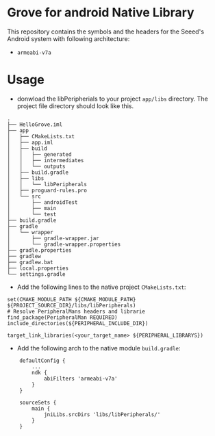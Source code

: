 Grove for android Native Library
=============================

This repository contains the symbols and the headers for the Seeed's Android system with following architecture:
- `armeabi-v7a`

Usage
=====
- donwload the libPeripherials to your project `app/libs` directory. The project file directory should look like this.  
```
.
├── HelloGrove.iml
├── app
│   ├── CMakeLists.txt
│   ├── app.iml
│   ├── build
│   │   ├── generated
│   │   ├── intermediates
│   │   └── outputs
│   ├── build.gradle
│   ├── libs
│   │   └── libPeripherals
│   ├── proguard-rules.pro
│   └── src
│       ├── androidTest
│       ├── main
│       └── test
├── build.gradle
├── gradle
│   └── wrapper
│       ├── gradle-wrapper.jar
│       └── gradle-wrapper.properties
├── gradle.properties
├── gradlew
├── gradlew.bat
├── local.properties
└── settings.gradle

```
- Add the following lines to the native project `CMakeLists.txt`:
```
set(CMAKE_MODULE_PATH ${CMAKE_MODULE_PATH} ${PROJECT_SOURCE_DIR}/libs/libPeripherals)
# Resolve PeripheralMans headers and librarie
find_package(PeripheralMan REQUIRED)
include_directories(${PERIPHERAL_INCLUDE_DIR})

target_link_libraries(<your_target_name> ${PERIPHERAL_LIBRARYS})
```
- Add the following arch to the native module `build.gradle`:
```
    defaultConfig {
        ...
        ndk {
            abiFilters 'armeabi-v7a'
        }
    }

    sourceSets {
        main {
            jniLibs.srcDirs 'libs/libPeripherals/'
        }
    }

```

